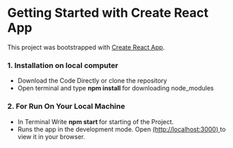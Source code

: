 # Getting Started with Create React App

This project was bootstrapped with [Create React App](https://github.com/facebook/create-react-app).

### 1. Installation on local computer
<ul>
 <li>
    Download the Code Directly or clone the repository
 </li>
  
<li>
    Open terminal and type <b> npm install </b> for downloading node_modules
</li>
  
</ul>

### 2. For Run On Your Local Machine
<ul>
  <li>
      In Terminal Write <b> npm start </b> for starting of the Project.
  </li>  
  <li>
     Runs the app in the development mode.
    Open <a href='http://localhost:3000'>(http://localhost:3000) </a> to view it in your browser.
  </li>
</ul>





